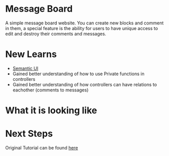 # Message Board

A simple message board website. You can create new blocks and comment in them, a special feature is the ability for users to have unique access to edit and destroy their comments and messages.

# New Learns

- [Semantic UI](https://semantic-ui.com/)
- Gained better understanding of how to use Private functions in controllers
- Gained better understanding of how controllers can have relations to eachother (comments to messages)

# What it is looking like

# Next Steps

Original Tutorial can be found [here](https://www.youtube.com/watch?v=wODY11lM7wk)